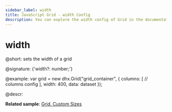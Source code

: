 ```yaml
---
sidebar_label: width
title: JavaScript Grid - width Config 
description: You can explore the width config of Grid in the documentation of the DHTMLX JavaScript UI library. Browse developer guides and API reference, try out code examples and live demos, and download a free 30-day evaluation version of DHTMLX Suite 7.
---
```


# width

@short: sets the width of a grid

@signature: {'width?: number;'}

@example:
var grid = new dhx.Grid("grid_container", {
	columns: [
		// columns config
	],
	width: 400, 
	data: dataset
});

@descr:

**Related sample**: [Grid. Custom Sizes](https://snippet.dhtmlx.com/ffxj6se0)

[comment]: # (@related: grid/initialization.md#initialize-grid grid/configuration.md#widthheight)
